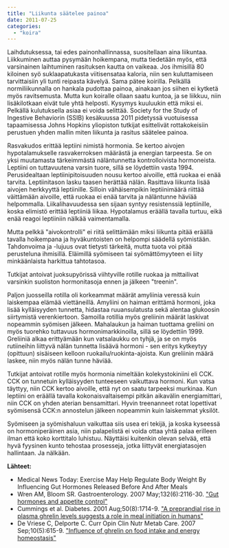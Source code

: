 ```yaml
---
title: "Liikunta säätelee painoa"
date: 2011-07-25
categories: 
  - "koira"
---
```


Laihdutuksessa, tai edes painonhallinnassa, suositellaan aina liikuntaa. Liikkuminen auttaa pysymään hoikempana, mutta tiedetään myös, että varsinainen laihtuminen rasituksen kautta on vaikeaa. Jos ihmisillä 80 kiloinen syö suklaapatukasta viitisensataa kaloria, niin sen kuluttamiseen tarvittaisiin yli tunti reipasta kävelyä. Sama pätee koirilla. Pelkällä normiliikunnalla on hankala pudottaa painoa, ainakaan jos siihen ei kytketä myös ravitsemusta. Mutta kun koiralle ollaan saatu kuntoa, ja se liikkuu, niin lisäkilotkaan eivät tule yhtä helposti. Kysymys kuuluukin että miksi ei. Pelkällä kulutuksella asiaa ei voida selittää. Society for the Study of Ingestive Behaviorin (SSIB) kesäkuussa 2011 pidetyssä vuotuisessa tapaamisessa Johns Hopkins yliopiston tutkijat esittelivät rottakokeisiin perustuen yhden mallin miten liikunta ja rasitus säätelee painoa.

<!--more-->Rasvakudos erittää leptiini nimistä hormonia. Se kertoo aivojen hypotalamukselle rasvakerroksen määrästä ja energian tarpeesta. Se on yksi muutamasta tärkeimmästä näläntunnetta kontrolloivista hormoneista. Leptiini on tuttavuutena varsin tuore, sillä se löydettiin vasta 1994. Perusidealtaan leptiinipitoisuuden nousu kertoo aivoille, että ruokaa ei enää tarvita. Leptiinitason lasku taasen herättää nälän. Rasittava liikunta lisää aivojen herkkyyttä leptiinille. Silloin vähäisempikin leptiinimäärä riittää väittämään aivoille, että ruokaa ei enää tarvita ja näläntunne häviää helpommalla. Liikalihavuudessa sen sijaan syntyy resistenssiä leptiinille, koska elimistö erittää leptiiniä liikaa. Hypotalamus eräällä tavalla turtuu, eikä enää reagoi leptiiniin nälkää vaimentamalla.

Mutta pelkkä "aivokontrolli" ei riitä selittämään miksi liikunta pitää eräällä tavalla hoikempana ja hyväkuntoisten on helpompi säädellä syömistään. Tahdonvoima ja -lujuus ovat tietysti tärkeitä, mutta tuota voi pitää perusteluna ihmisillä. Eläimillä syömiseen tai syömättömyyteen ei liity minkäänlaista harkittua tahtotasoa.

Tutkijat antoivat juoksupyörissä viihtyville rotille ruokaa ja mittailivat varsinkin suoliston hormonitasoja ennen ja jälkeen "treenin".

Paljon juosseilla rotilla oli korkeammat määrät amyliinia veressä kuin laiskempaa elämää viettäneillä. Amyliini on haiman erittämä hormoni, joka lisää kylläisyyden tunnetta, hidastaa ruuansulatusta sekä alentaa glukoosin siirtymistä verenkiertoon. Samoilla rotillia myös greliinin määrät laskivat nopeammin syömisen jälkeen. Mahalaukun ja haiman tuottama greliini on myös tuorehko tuttavuus hormonimarkkinoilla, sillä se löydettiin 1999. Greliiniä alkaa erittyämään kun vatsalaukku on tyhjä, ja se on myös rutiineihin liittyvä nälän tunnetta lisäävä hormoni - sen eritys kytkeytyy (opittuun) sisäiseen kelloon ruokailu/ruokinta-ajoista. Kun greliinin määrä laskee, niin myös nälän tunne häviää.

Tutkijat antoivat rotille myös hormonia nimeltään kolekystokiniini eli CCK. CCK on tunnetuin kylläisyyden tunteeseen vaikuttava hormoni. Kun vatsa täyttyy, niin CCK kertoo aivoille, että nyt on saatu tarpeeksi murkinaa. Kun leptiini on eräällä tavalla kokonaisvaltaisempi pitkän aikavälin energiamittari, niin CCK on yhden aterian bensamittari. Hyvin treenanneet rotat lopettivat syömisensä CCK:n annostelun jälkeen nopeammin kuin laiskemmat yksilöt.

Syömiseen ja syömishaluun vaikuttaa siis usea eri tekijä, ja koska kyseessä on hormoniperäinen asia, niin palapelistä ei voida ottaa yhtä palaa erilleen ilman että koko korttitalo luhistuu. Näyttäisi kuitenkin olevan selvää, että hyvä fyysinen kunto tehostaa prosesseja, jotka liittyvät energiatasojen hallintaan. Ja nälkään.

**Lähteet:**

- Medical News Today: Exercise May Help Regulate Body Weight By Influencing Gut Hormones Released Before And After Meals
- Wren AM, Bloom SR. Gastroenterology. 2007 May;132(6):2116-30. ["Gut hormones and appetite control"](http://www.ncbi.nlm.nih.gov/pubmed/17498507)
- Cummings et al. Diabetes. 2001 Aug;50(8):1714-9. ["A preprandial rise in plasma ghrelin levels suggests a role in meal initiation in humans"](http://www.ncbi.nlm.nih.gov/pubmed/11473029)
- De Vriese C, Delporte C. Curr Opin Clin Nutr Metab Care. 2007 Sep;10(5):615-9. ["Influence of ghrelin on food intake and energy homeostasis"](http://www.ncbi.nlm.nih.gov/pubmed/17693746)
